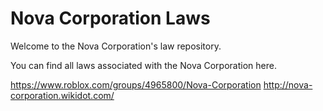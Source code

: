 # Nova Corporation Laws
Welcome to the Nova Corporation's law repository.

You can find all laws associated with the Nova Corporation here.

https://www.roblox.com/groups/4965800/Nova-Corporation
http://nova-corporation.wikidot.com/
